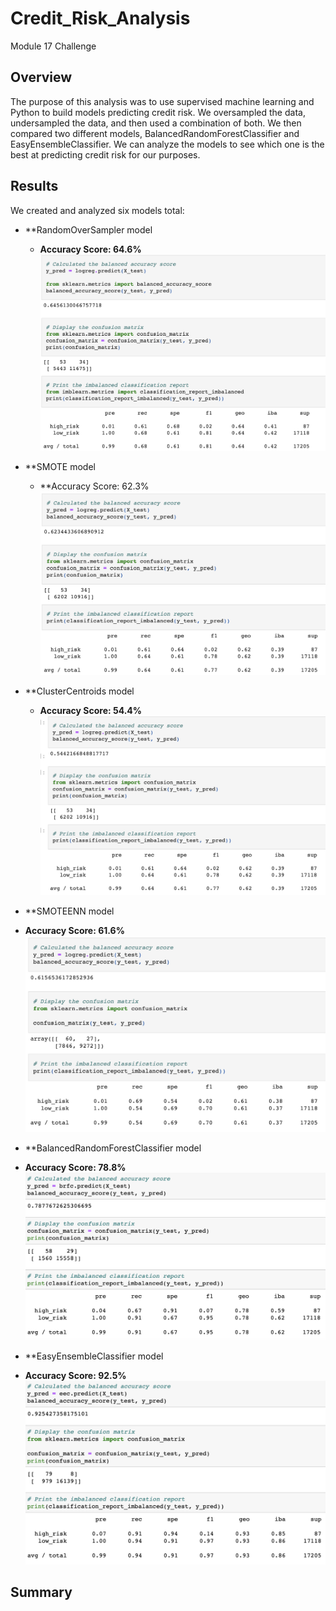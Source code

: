 # Credit_Risk_Analysis
Module 17 Challenge
## Overview
The purpose of this analysis was to use supervised machine learning and Python to build models predicting credit risk. We oversampled the data, undersampled the data, and then used a combination of both. We then compared two different models, BalancedRandomForestClassifier and EasyEnsembleClassifier. We can analyze the models to see which one is the best at predicting credit risk for our purposes.

## Results
We created and analyzed six models total:
* **RandomOverSampler model
  * **Accuracy Score: 64.6%**
![image](https://github.com/aisligrace/Credit_Risk_Analysis/blob/main/Screen%20Shot%202022-04-29%20at%201.30.29%20PM.png)

* **SMOTE model
  * **Accuracy Score: 62.3%
 ![image](https://github.com/aisligrace/Credit_Risk_Analysis/blob/main/Screen%20Shot%202022-04-29%20at%201.30.46%20PM.png)
 
* **ClusterCentroids model
  * **Accuracy Score: 54.4%**
![image](https://github.com/aisligrace/Credit_Risk_Analysis/blob/main/Screen%20Shot%202022-04-29%20at%201.34.15%20PM.png)

* **SMOTEENN model
* **Accuracy Score: 61.6%**
![image](https://github.com/aisligrace/Credit_Risk_Analysis/blob/main/Screen%20Shot%202022-04-29%20at%201.38.33%20PM.png)

* **BalancedRandomForestClassifier model
* **Accuracy Score: 78.8%**
![image](https://github.com/aisligrace/Credit_Risk_Analysis/blob/main/Screen%20Shot%202022-04-29%20at%201.39.44%20PM.png)

* **EasyEnsembleClassifier model
* **Accuracy Score: 92.5%**
![image](https://github.com/aisligrace/Credit_Risk_Analysis/blob/main/Screen%20Shot%202022-04-29%20at%201.41.05%20PM.png)

## Summary
